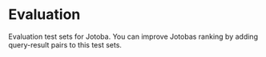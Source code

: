 # Evaluation
Evaluation test sets for Jotoba. You can improve Jotobas ranking by adding query-result pairs to this test sets.
